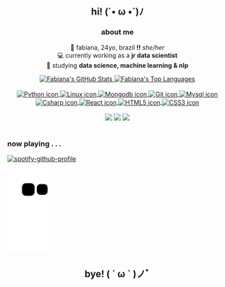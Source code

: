 <div align="center">
  <h2>hi! (´• ω •`)ﾉ</h1>
  <h3>about me</h3>
  <p>
    🌸 fabiana, 24yo, brazil <b>!!</b> <i>she/her</i><br>
    💻 currently working as a <b>jr data scientist</b> <br>
    🤖 studying <b>data science, machine learning & nlp</b> <br>
  </p>
</div>

<div align="center">
  <a href="https://github.com/fabianamasini">
  <img height="180em" alt="Fabiana's GitHub Stats" src="https://github-readme-stats.vercel.app/api?username=fabianamasini&count_private=true&show_icons=true&theme=dracula"/>
  <img height="180em" alt="Fabiana's Top Languages" src="https://github-readme-stats.vercel.app/api/top-langs/?username=fabianamasini&layout=compact&theme=dracula"/>
</div>

<div align="center" style="display: inline_block"><br>
  <img align="center" alt="Python icon" height=40 width=40 src="https://cdn.jsdelivr.net/gh/devicons/devicon/icons/python/python-original.svg">
  <img align="center" alt="Linux icon" height=40 width=40 src="https://cdn.jsdelivr.net/gh/devicons/devicon/icons/linux/linux-original.svg">
  <img align="center" alt="Mongodb icon" height=40 width=40 src="https://cdn.jsdelivr.net/gh/devicons/devicon/icons/mongodb/mongodb-original-wordmark.svg">
  <img align="center" alt="Git icon" height=40 width=40 src="https://cdn.jsdelivr.net/gh/devicons/devicon/icons/git/git-original.svg">
  <img align="center" alt="Mysql icon" height=40 width=40 src="https://cdn.jsdelivr.net/gh/devicons/devicon/icons/mysql/mysql-original-wordmark.svg">
  <img align="center" alt="Csharp icon" height=40 width=40 src="https://cdn.jsdelivr.net/gh/devicons/devicon/icons/csharp/csharp-original.svg">
  <img align="center" alt="React icon" height=40 width=40 src="https://cdn.jsdelivr.net/gh/devicons/devicon/icons/react/react-original.svg">
  <img align="center" alt="HTML5 icon" height=40 width=40 src="https://cdn.jsdelivr.net/gh/devicons/devicon/icons/html5/html5-original.svg">
  <img align="center" alt="CSS3 icon" height=40 width=40 src="https://cdn.jsdelivr.net/gh/devicons/devicon/icons/css3/css3-original.svg">
</div>
  
<br>
  
<div align="center" style="display: inline_block">
    <a href="https://www.linkedin.com/in/fabianamasini" target="_blank"><img src="https://img.shields.io/badge/LinkedIn-0077B5?style=for-the-badge&logo=linkedin&logoColor=white" target="_blank"></a>
  <a href="https://www.twitter.com/fabianamasini" target="_blank"><img src="https://img.shields.io/badge/Twitter-1DA1F2?style=for-the-badge&logo=twitter&logoColor=white" target="_blank"></a>
  <a href="mailto:masinifabiana@gmail.com" target="_blank"><img src="https://img.shields.io/badge/Gmail-D14836?style=for-the-badge&logo=gmail&logoColor=white" target="_blank"></a>
</div>
  
<br>
<h3>now playing . . .</h3>
  
[![spotify-github-profile](https://spotify-github-profile.vercel.app/api/view?uid=masinifabiana&cover_image=true&theme=natemoo-re&bar_color=e384f0&bar_color_cover=true)](https://spotify-github-profile.vercel.app/api/view?uid=masinifabiana&redirect=true)
  
![Snake animation](https://github.com/fabianamasini/fabianamasini/blob/output/github-contribution-grid-snake.svg)

<div align="center">
  <h2>bye! ( ´ ω ` )ノﾞ</h2>
</div>

